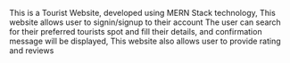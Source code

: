 This is a Tourist Website, developed using MERN Stack technology, 
This website allows user to signin/signup to their account
The user can search for their preferred tourists spot and fill their details, and confirmation message will be displayed,
This website also allows user to provide rating and reviews
